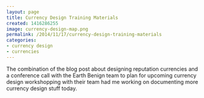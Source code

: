 ```yaml
---
layout: page
title: Currency Design Training Materials
created: 1416286255
image: currency-design-map.png
permalink: /2014/11/17/currency-design-training-materials
categories:
- currency design
- currencies
---
```


The combination of the blog post about designing reputation currencies and a conference call with the Earth Benign team to plan for upcoming currency design workshopping with their team had me working on documenting more currency design stuff today.